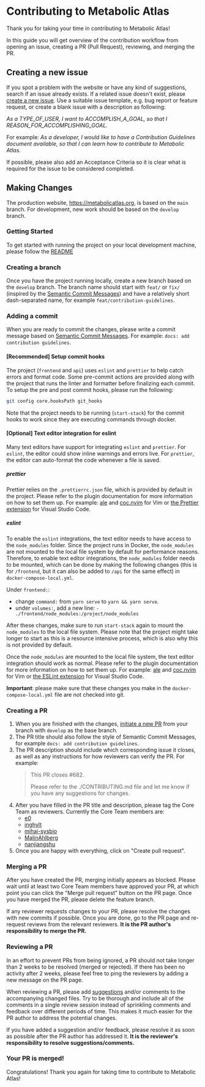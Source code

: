 # Contributing to Metabolic Atlas

Thank you for taking your time in contributing to Metabolic Atlas!

In this guide you will get overview of the contribution workflow from opening an issue, creating a PR (Pull Request), reviewing, and merging the PR.

## Creating a new issue

If you spot a problem with the website or have any kind of suggestions, search if an issue already exists. If a related issue doesn't exist, please [create a new issue](https://github.com/MetabolicAtlas/MetabolicAtlas/issues/new/choose). Use a suitable issue template, e.g. bug report or feature request, or create a blank issue with a description as following:

_As a TYPE_OF_USER, I want to ACCOMPLISH_A_GOAL, so that I REASON_FOR_ACCOMPLISHING_GOAL._

For example: _As a developer, I would like to have a Contribution Guidelines document available, so that I can learn how to contribute to Metabolic Atlas._

If possible, please also add an Acceptance Criteria so it is clear what is required for the issue to be considered completed.

## Making Changes

The production website, https://metabolicatlas.org, is based on the `main` branch. For development, new work should be based on the `develop` branch.

### Getting Started

To get started with running the project on your local development machine, please follow the [README](https://github.com/MetabolicAtlas/MetabolicAtlas/blob/develop/README.md)

### Creating a branch

Once you have the project running locally, create a new branch based on the `develop` branch. The branch name should start with `feat/` or `fix/` (inspired by the [Semantic Commit Messages](https://www.conventionalcommits.org/en/v1.0.0/)) and have a relatively short dash-separated name, for example `feat/contribution-guidelines`.

### Adding a commit

When you are ready to commit the changes, please write a commit message based on [Semantic Commit Messages](https://www.conventionalcommits.org/en/v1.0.0/). For example: `docs: add contribution guidelines`.

#### [Recommended] Setup commit hooks

The project (`frontend` and `api`) uses `eslint` and `prettier` to help catch errors and format code. Some pre-commit actions are provided along with the project that runs the linter and formatter before finalizing each commit. To setup the pre and post commit hooks, please run the following:

```bash
git config core.hooksPath git_hooks
```

Note that the project needs to be running (`start-stack`) for the commit hooks to work since they are executing commands through docker.

#### [Optional] Text editor integration for eslint

Many text editors have support for integrating `eslint` and `prettier`. For `eslint`, the editor could show inline warnings and errors live. For `prettier`, the editor can auto-format the code whenever a file is saved.

##### prettier

Prettier relies on the `.prettierrc.json` file, which is provided by default in the project. Please refer to the plugin documentation for more information on how to set them up. For example: [ale](https://github.com/dense-analysis/ale) and [coc.nvim](https://github.com/neoclide/coc.nvim) for Vim or [the Prettier extension](https://marketplace.visualstudio.com/items?itemName=esbenp.prettier-vscode) for Visual Studio Code.

##### eslint

To enable the `eslint` integrations, the text editor needs to have access to the `node_modules` folder. Since the project runs in Docker, the `node_modules` are not mounted to the local file system by default for performance reasons. Therefore, to enable text editor integrations, the `node_modules` folder needs to be mounted, which can be done by making the following changes (this is for `/frontend`, but it can also be added to `/api` for the same effect) in `docker-compose-local.yml`.

Under `frontend:`:

- change `command:` from `yarn serve` to `yarn && yarn serve`.
- under `volumes:`, add a new line: `- ./frontend/node_modules:/project/node_modules`

After these changes, make sure to run `start-stack` again to mount the `node_modules` to the local file system. Please note that the project might take longer to start as this is a resource intensive process, which is also why this is not provided by default.

Once the `node_modules` are mounted to the local file system, the text editor integration should work as normal. Please refer to the plugin documentation for more information on how to set them up. For example: [ale](https://github.com/dense-analysis/ale) and [coc.nvim](https://github.com/neoclide/coc.nvim) for Vim or [the ESLint extension](https://marketplace.visualstudio.com/items?itemName=dbaeumer.vscode-eslint) for Visual Studio Code.

**Important**: please make sure that these changes you make in the `docker-compose-local.yml` file are not checked into git.

### Creating a PR

1. When you are finished with the changes, [initiate a new PR](https://github.com/MetabolicAtlas/MetabolicAtlas/compare) from your branch with `develop` as the base branch.
2. The PR title should also follow the style of Semantic Commit Messages, for example `docs: add contribution guidelines`.
3. The PR description should include which corresponding issue it closes, as well as any instructions for how reviewers can verify the PR. For example:
   > This PR closes #682.
   >
   > Please refer to the ./CONTRIBUTING.md file and let me know if you have any suggestions for changes.
4. After you have filled in the PR title and description, please tag the Core Team as reviewers. Currently the Core Team members are:
   - [e0](https://github.com/e0)
   - [inghylt](https://github.com/inghylt)
   - [mihai-sysbio](https://github.com/mihai-sysbio)
   - [MalinAhlberg](https://github.com/MalinAhlberg)
   - [nanjiangshu](https://github.com/nanjiangshu)
5. Once you are happy with everything, click on "Create pull request".

### Merging a PR

After you have created the PR, merging initially appears as blocked. Please wait until at least two Core Team members have approved your PR, at which point you can click the "Merge pull request" button on the PR page. Once you have merged the PR, please delete the feature branch.

If any reviewer requests changes to your PR, please resolve the changes with new commits if possible. Once you are done, go to the PR page and re-request reviews from the relevant reviewers. **It is the PR author's responsibility to merge the PR.**

### Reviewing a PR

In an effort to prevent PRs from being ignored, a PR should not take longer than 2 weeks to be resolved (merged or rejected). If there has been no activity after 2 weeks, please feel free to ping the reviewers by adding a new message on the PR page.

When reviewing a PR, please add [suggestions](https://docs.github.com/en/github/collaborating-with-pull-requests/reviewing-changes-in-pull-requests/incorporating-feedback-in-your-pull-request#applying-a-suggested-change) and/or comments to the accompanying changed files. Try to be thorough and include all of the comments in a single review session instead of sprinkling comments and feedback over different periods of time. This makes it much easier for the PR author to address the potential changes.

If you have added a suggestion and/or feedback, please resolve it as soon as possible after the PR author has addressed it. **It is the reviewer's responsibility to resolve suggestions/comments.**

### Your PR is merged!

Congratulations! Thank you again for taking time to contribute to Metabolic Atlas!
